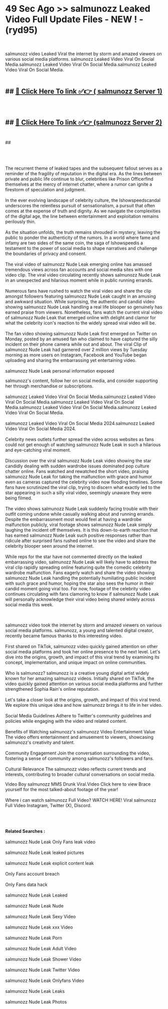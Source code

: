 # 49 Sec Ago >> salmunozz Leaked Video Full Update Files - NEW ! - (ryd95) <br>
<br>

salmunozz video Leaked Viral the internet by storm and amazed viewers on various social media platforms. salmunozz Leaked Video Viral On Social Media.salmunozz Leaked Video Viral On Social Media.salmunozz Leaked Video Viral On Social Media.<br>
 <br>

## ##  <a href="https://clipsfans.site?title=salmunozz&ref=gitt">🔴 Click Here To link ✅👉 ( salmunozz Server 1)</a><br>
  <br>

##  ##  <a href="https://clipsfans.site?title=salmunozz&ref=gitt">🔴 Click Here To link ✅👉 (salmunozz  Server 2)</a><br>
  <br>
  ##


  <br>

  <br>

<br><br>
The recurrent theme of leaked tapes and the subsequent fallout serves as a reminder of the fragility of reputation in the digital era. As the lines between private and public life continue to blur, celebrities like Prison Officerfind themselves at the mercy of internet chatter, where a rumor can ignite a firestorm of speculation and judgment.
<br><br>
In the ever evolving landscape of celebrity culture, the Ishowspeedscandal underscores the relentless pursuit of sensationalism, a pursuit that often comes at the expense of truth and dignity. As we navigate the complexities of the digital age, the line between entertainment and exploitation remains perilously thin.
<br><br>
As the situation unfolds, the truth remains shrouded in mystery, leaving the public to ponder the authenticity of the rumors. In a world where fame and infamy are two sides of the same coin, the saga of Ishowspeedis a testament to the power of social media to shape narratives and challenge the boundaries of privacy and consent.
<br><br>
The viral video of salmunozz Nude Leak emerging online has amassed tremendous views across fan accounts and social media sites with one video clip. The viral video circulating recently shows salmunozz Nude Leak in an unexpected and hilarious moment while in public running errands.
<br><br>
Numerous fans have rushed to watch the viral video and share the clip amongst followers featuring salmunozz Nude Leak caught in an amusing and awkward situation. While surprising, the authentic and candid video showing salmunozz Nude Leak handling a real life blooper so genuinely has earned praise from viewers. Nonetheless, fans watch the current viral video of salmunozz Nude Leak that emerged online with delight and clamor for what the celebrity icon's reaction to the widely spread viral video will be.
<br><br>
The fan video showing salmunozz Nude Leak first emerged on Twitter on Monday, posted by an amused fan who claimed to have captured the silly incident on their phone camera while out and about. The viral Clip of salmunozz Nude Leak had garnered over 2 million views by Tuesday morning as more users on Instagram, Facebook and YouTube began uploading and sharing the embarrassing yet entertaining video.
<br><br>
salmunozz Nude Leak personal information exposed


salmunozz's content, follow her on social media, and consider supporting her through merchandise or subscriptions.
<br><br>
salmunozz Leaked Video Viral On Social Media.salmunozz Leaked Video Viral On Social Media.salmunozz Leaked Video Viral On Social Media.salmunozz Leaked Video Viral On Social Media.salmunozz Leaked Video Viral On Social Media.
<br><br>
salmunozz Leaked Video Viral On Social Media 2024.salmunozz Leaked Video Viral On Social Media 2024.
<br><br>
Celebrity news outlets further spread the video across websites as fans could not get enough of watching salmunozz Nude Leak in such a hilarious and eye-catching viral moment.
<br><br>
Discussion over the viral salmunozz Nude Leak video showing the star candidly dealing with sudden wardrobe issues dominated pop culture chatter online. Fans watched and rewatched the short video, praising salmunozz Nude Leak for taking the malfunction with grace and humor even as cameras captured the celebrity video now flooding timelines. Some fans have scrutinized the viral clip, trying to discern what exactly led to the star appearing in such a silly viral video, seemingly unaware they were being filmed.
<br><br>
The video shows salmunozz Nude Leak suddenly facing trouble with their outfit coming undone while casually walking about and running errands. Despite the embarrassment most would feel at having a wardrobe malfunction publicly, viral footage shows salmunozz Nude Leak simply laughing the incident off themselves. It is this down-to-earth reaction that has earned salmunozz Nude Leak such positive responses rather than ridicule after surprised fans rushed online to see the video and share the celebrity blooper seen around the internet.
<br><br>
While reps for the star have not commented directly on the leaked embarrassing video, salmunozz Nude Leak will likely have to address the viral clip rapidly spreading online featuring quite the comedic celebrity wardrobe malfunction. Fans eagerly watch and share the video showing salmunozz Nude Leak handling the potentially humiliating public incident with such grace and humor, hoping the star also sees the humor in their candid moment going viral too. For now, footage of the celebrity video continues circulating with fans clamoring to know if salmunozz Nude Leak will personally acknowledge their viral video being shared widely across social media this week.


<br><br>
salmunozz video took the internet by storm and amazed viewers on various social media platforms. salmunozz, a young and talented digital creator, recently became famous thanks to this interesting video.
<br><br>
First shared on TikTok, salmunozz video quickly gained attention on other social media platforms and took her online presence to the next level. Let's dive into the origins, growth, and impact of this viral trend by examining its concept, implementation, and unique impact on online communities.
<br><br>
Who is salmunozz? salmunozz is a creative young digital artist widely known for her amazing salmunozz videos. Initially shared on TikTok, the video quickly gained attention on various social media platforms and further strengthened Sophia Rain's online reputation.
<br><br>
Let's take a closer look at the origins, growth, and impact of this viral trend. We explore this unique idea and how salmunozz brings it to life in her video.
<br><br>
Social Media Guidelines Adhere to Twitter's community guidelines and policies while engaging with the video and related content.
<br><br>
Benefits of Watching salmunozz's salmunozz Video Entertainment Value The video offers entertainment and amusement to viewers, showcasing salmunozz's creativity and talent.
<br><br>
Community Engagement Join the conversation surrounding the video, fostering a sense of community among salmunozz's followers and fans.
<br><br>
Cultural Relevance The salmunozz video reflects current trends and interests, contributing to broader cultural conversations on social media.

Video Boy salmunozz MMS Drunk Viral.Video Click here to view Brace yourself for the most talked-about footage of the year!
<br><br>
Where i can watch salmunozz Full Video? WATCH HERE! Viral salmunozz Full Video Instagram, Twitter (X), Discord.
<br><br>

<br><br>
<strong>Related Searches :</strong>
<br><br>
salmunozz Nude Leak Only Fans leak video
<br><br>
salmunozz Nude Leak leaked pictures
<br><br>
salmunozz Nude Leak explicit content leak
<br><br>
Only Fans account breach
<br><br>
Only Fans data hack
<br><br>
salmunozz Nude Leak Leaked
<br><br>
salmunozz Nude Leak Nude
<br><br>
salmunozz Nude Leak Sexy Video
<br><br>
salmunozz Nude Leak xxx Video
<br><br>
salmunozz Nude Leak Porn
<br><br>
salmunozz Nude Leak Adult Video
<br><br>
salmunozz Nude Leak Shower Video
<br><br>
salmunozz Nude Leak Twitter Video
<br><br>
salmunozz Nude Leak Onlyfans Video
<br><br>
salmunozz Nude Leak Leaks
<br><br>
salmunozz Nude Leak Photos